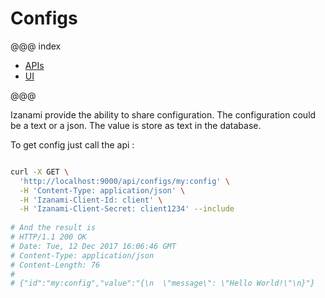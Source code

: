 # Configs


@@@ index

 * [APIs](api.md)
 * [UI](ui.md)

@@@


Izanami provide the ability to share configuration. The configuration could be a text or a json. The value is store as text in the database.   

To get config just call the api : 

```bash

curl -X GET \
  'http://localhost:9000/api/configs/my:config' \
  -H 'Content-Type: application/json' \
  -H 'Izanami-Client-Id: client' \
  -H 'Izanami-Client-Secret: client1234' --include 
 
# And the result is  
# HTTP/1.1 200 OK
# Date: Tue, 12 Dec 2017 16:06:46 GMT
# Content-Type: application/json
# Content-Length: 76
# 
# {"id":"my:config","value":"{\n  \"message\": \"Hello World!\"\n}"}
 
```
